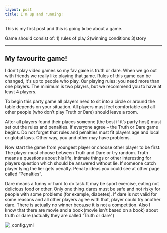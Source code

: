 ```yaml
---
layout: post
title: I'm up and running!
---
```

This is my first post and this is going to be about a game. 


Game should consist of: 1) rules of play
                        2)winning conditions
                        3)story
 
 ---
 My favourite game!
---
I don't play video games so my fav game is truth or dare. When we go out with friends we really like playing that game. Rules of this game can be changed, it's up to people who play. Our playing rules: you need more than one players. The minimum is two players, but we recommend you to have at least 4 players.

To begin this party game all players need to sit into a circle or around the table depends on your situation. All players must feel comfortable and all other people (who don’t play Truth or Dare) should leave a room.

After all players found their places someone (the best if it’s party host) must set out the rules and penalties. If everyone agree – the Truth or Dare game begins. Do not forget that rules and penalties must fit players age and local or global laws. Other way, you and other may have problems.

Now start the game from youngest player or choose other player to be first. The player must choose between Truth and Dare or try random. Truth means a questions about his life, intimate things or other interesting for players question which should be answered without lie. If someone catch player lying the lier gets penalty. Penalty ideas you could see at other page called “Penalties”.

Dare means a funny or hard to do task. It may be sport exercise, eating not delicious food or other. Only one thing, dares must be safe and not risky for people with some problems (for example, diabetes). If dare is not valid for some reasons and all other players agree with that, player could try another dare. 
There is actually no winner because it is not a competition.
Also I know that there are movie and a book (movie isn't based on a book) about truth or dare (actually they are called "Truth or dare")

![_config.yml](http://all4desktop.com/data_images/original/4242193-game.jpg) 




